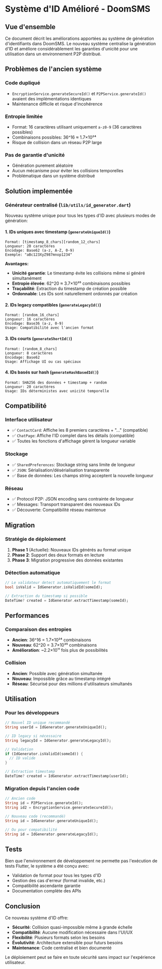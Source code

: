 # Système d'ID Amélioré - DoomSMS

## Vue d'ensemble

Ce document décrit les améliorations apportées au système de génération d'identifiants dans DoomSMS. Le nouveau système centralise la génération d'ID et améliore considérablement les garanties d'unicité pour une utilisation dans un environnement P2P distribué.

## Problèmes de l'ancien système

### Code dupliqué
- `EncryptionService.generateSecureId()` et `P2PService.generateId()` avaient des implémentations identiques
- Maintenance difficile et risque d'incohérence

### Entropie limitée
- Format: 16 caractères utilisant uniquement `a-z0-9` (36 caractères possibles)
- Combinaisons possibles: 36^16 ≈ 1.7×10²⁴
- Risque de collision dans un réseau P2P large

### Pas de garantie d'unicité
- Génération purement aléatoire
- Aucun mécanisme pour éviter les collisions temporelles
- Problématique dans un système distribué

## Solution implementée

### Générateur centralisé (`lib/utils/id_generator.dart`)

Nouveau système unique pour tous les types d'ID avec plusieurs modes de génération:

#### 1. IDs uniques avec timestamp (`generateUniqueId()`)
```
Format: [timestamp_8_chars][random_12_chars]
Longueur: 20 caractères
Encodage: Base62 (a-z, A-Z, 0-9)
Exemple: "aBc123XyZ987mnop1234"
```

**Avantages:**
- **Unicité garantie**: Le timestamp évite les collisions même si généré simultanément
- **Entropie élevée**: 62^20 ≈ 3.7×10³⁵ combinaisons possibles
- **Traçabilité**: Extraction du timestamp de création possible
- **Ordonnable**: Les IDs sont naturellement ordonnés par création

#### 2. IDs legacy compatibles (`generateLegacyId()`)
```
Format: [random_16_chars]
Longueur: 16 caractères  
Encodage: Base36 (a-z, 0-9)
Usage: Compatibilité avec l'ancien format
```

#### 3. IDs courts (`generateShortId()`)
```
Format: [random_8_chars]
Longueur: 8 caractères
Encodage: Base62
Usage: Affichage UI ou cas spéciaux
```

#### 4. IDs basés sur hash (`generateHashBasedId()`)
```
Format: SHA256 des données + timestamp + random
Longueur: 20 caractères
Usage: IDs déterministes avec unicité temporelle
```

## Compatibilité

### Interface utilisateur
- ✅ `ContactCard`: Affiche les 8 premiers caractères + "..." (compatible)
- ✅ `ChatPage`: Affiche l'ID complet dans les détails (compatible)
- ✅ Toutes les fonctions d'affichage gèrent la longueur variable

### Stockage
- ✅ `SharedPreferences`: Stockage string sans limite de longueur
- ✅ `JSON`: Sérialisation/désérialisation transparente
- ✅ Base de données: Les champs string acceptent la nouvelle longueur

### Réseau
- ✅ Protocol P2P: JSON encoding sans contrainte de longueur
- ✅ Messages: Transport transparent des nouveaux IDs
- ✅ Découverte: Compatibilité réseau maintenue

## Migration

### Stratégie de déploiement
1. **Phase 1** (Actuelle): Nouveaux IDs générés au format unique
2. **Phase 2**: Support des deux formats en lecture
3. **Phase 3**: Migration progressive des données existantes

### Détection automatique
```dart
// Le validateur detect automatiquement le format
bool isValid = IdGenerator.isValidId(someId);

// Extraction du timestamp si possible
DateTime? created = IdGenerator.extractTimestamp(someId);
```

## Performances

### Comparaison des entropies
- **Ancien**: 36^16 = 1.7×10²⁴ combinaisons
- **Nouveau**: 62^20 = 3.7×10³⁵ combinaisons
- **Amélioration**: ~2.2×10¹¹ fois plus de possibilités

### Collision
- **Ancien**: Possible avec génération simultanée
- **Nouveau**: Impossible grâce au timestamp intégré
- **Réseau**: Sécurisé pour des millions d'utilisateurs simultanés

## Utilisation

### Pour les développeurs
```dart
// Nouvel ID unique recommandé
String userId = IdGenerator.generateUniqueId();

// ID legacy si nécessaire
String legacyId = IdGenerator.generateLegacyId();

// Validation
if (IdGenerator.isValidId(someId)) {
  // ID valide
}

// Extraction timestamp
DateTime? created = IdGenerator.extractTimestamp(userId);
```

### Migration depuis l'ancien code
```dart
// Ancien code
String id = P2PService.generateId();
String id2 = EncryptionService.generateSecureId();

// Nouveau code (recommandé)
String id = IdGenerator.generateUniqueId();

// Ou pour compatibilité
String id = IdGenerator.generateLegacyId();
```

## Tests

Bien que l'environnement de développement ne permette pas l'exécution de tests Flutter, le système a été conçu avec:

- Validation de format pour tous les types d'ID
- Gestion des cas d'erreur (format invalide, etc.)
- Compatibilité ascendante garantie
- Documentation complète des APIs

## Conclusion

Ce nouveau système d'ID offre:
- **Sécurité**: Collision quasi-impossible même à grande échelle
- **Compatibilité**: Aucune modification nécessaire dans l'UI/UX
- **Flexibilité**: Plusieurs formats selon les besoins
- **Évolutivité**: Architecture extensible pour futurs besoins
- **Maintenance**: Code centralisé et bien documenté

Le déploiement peut se faire en toute sécurité sans impact sur l'expérience utilisateur.